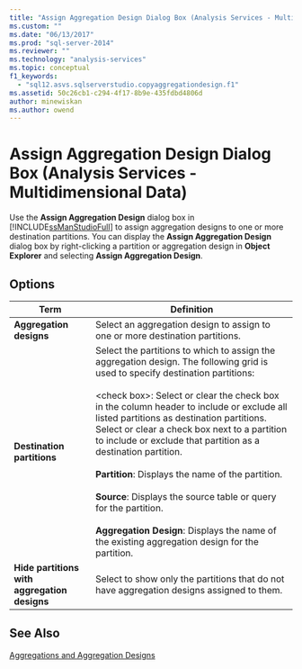 ```yaml
---
title: "Assign Aggregation Design Dialog Box (Analysis Services - Multidimensional Data) | Microsoft Docs"
ms.custom: ""
ms.date: "06/13/2017"
ms.prod: "sql-server-2014"
ms.reviewer: ""
ms.technology: "analysis-services"
ms.topic: conceptual
f1_keywords: 
  - "sql12.asvs.sqlserverstudio.copyaggregationdesign.f1"
ms.assetid: 50c26cb1-c294-4f17-8b9e-435fdbd4806d
author: minewiskan
ms.author: owend
---
```

# Assign Aggregation Design Dialog Box (Analysis Services - Multidimensional Data)
  Use the **Assign Aggregation Design** dialog box in [!INCLUDE[ssManStudioFull](../includes/ssmanstudiofull-md.md)] to assign aggregation designs to one or more destination partitions. You can display the **Assign Aggregation Design** dialog box by right-clicking a partition or aggregation design in **Object Explorer** and selecting **Assign Aggregation Design**.  
  
## Options  
  
|Term|Definition|  
|----------|----------------|  
|**Aggregation designs**|Select an aggregation design to assign to one or more destination partitions.|  
|**Destination partitions**|Select the partitions to which to assign the aggregation design. The following grid is used to specify destination partitions:<br /><br /> \<check box>: Select or clear the check box in the column header to include or exclude all listed partitions as destination partitions. Select or clear a check box next to a partition to include or exclude that partition as a destination partition.<br /><br /> **Partition**: Displays the name of the partition.<br /><br /> **Source**: Displays the source table or query for the partition.<br /><br /> **Aggregation Design**: Displays the name of the existing aggregation design for the partition.|  
|**Hide partitions with aggregation designs**|Select to show only the partitions that do not have aggregation designs assigned to them.|  
  
## See Also  
 [Aggregations and Aggregation Designs](multidimensional-models-olap-logical-cube-objects/aggregations-and-aggregation-designs.md)  
  
  
